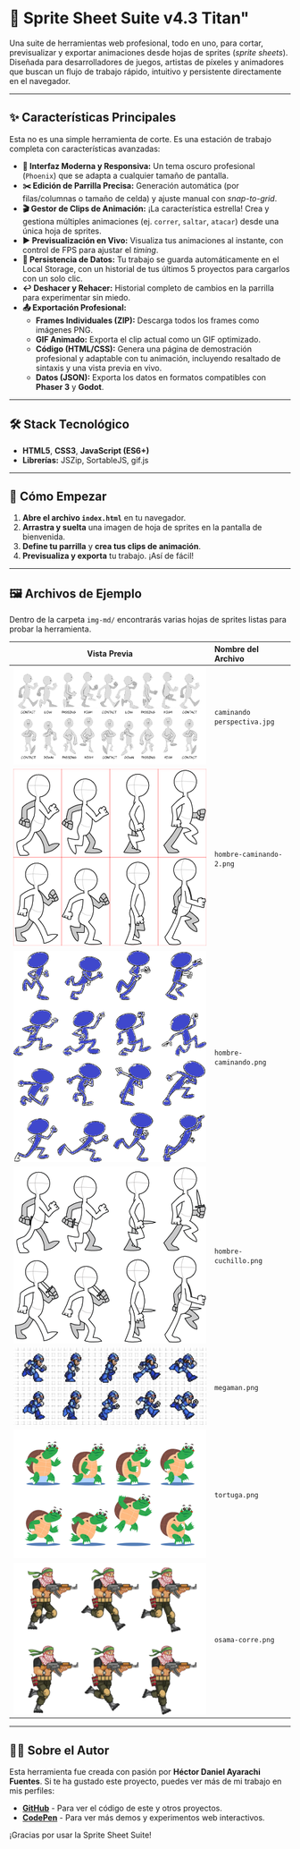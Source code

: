 # 🚀 Sprite Sheet Suite v4.3 Titan"


<!-- Reemplaza la URL de arriba con una captura de pantalla atractiva de tu herramienta -->

Una suite de herramientas web profesional, todo en uno, para cortar, previsualizar y exportar animaciones desde hojas de sprites (*sprite sheets*). Diseñada para desarrolladores de juegos, artistas de píxeles y animadores que buscan un flujo de trabajo rápido, intuitivo y persistente directamente en el navegador.

---

## ✨ Características Principales

Esta no es una simple herramienta de corte. Es una estación de trabajo completa con características avanzadas:

*   **🎨 Interfaz Moderna y Responsiva:** Un tema oscuro profesional (`Phoenix`) que se adapta a cualquier tamaño de pantalla.
*   **✂️ Edición de Parrilla Precisa:** Generación automática (por filas/columnas o tamaño de celda) y ajuste manual con *snap-to-grid*.
*   **🎬 Gestor de Clips de Animación:** ¡La característica estrella! Crea y gestiona múltiples animaciones (ej. `correr`, `saltar`, `atacar`) desde una única hoja de sprites.
*   **▶️ Previsualización en Vivo:** Visualiza tus animaciones al instante, con control de FPS para ajustar el *timing*.
*   **💾 Persistencia de Datos:** Tu trabajo se guarda automáticamente en el Local Storage, con un historial de tus últimos 5 proyectos para cargarlos con un solo clic.
*   **↩️ Deshacer y Rehacer:** Historial completo de cambios en la parrilla para experimentar sin miedo.
*   **📤 Exportación Profesional:**
    *   **Frames Individuales (ZIP):** Descarga todos los frames como imágenes PNG.
    *   **GIF Animado:** Exporta el clip actual como un GIF optimizado.
    *   **Código (HTML/CSS):** Genera una página de demostración profesional y adaptable con tu animación, incluyendo resaltado de sintaxis y una vista previa en vivo.
    *   **Datos (JSON):** Exporta los datos en formatos compatibles con **Phaser 3** y **Godot**.

---

## 🛠️ Stack Tecnológico

*   **HTML5**, **CSS3**, **JavaScript (ES6+)**
*   **Librerías:** JSZip, SortableJS, gif.js

---

## 🚀 Cómo Empezar

1.  **Abre el archivo `index.html`** en tu navegador.
2.  **Arrastra y suelta** una imagen de hoja de sprites en la pantalla de bienvenida.
3.  **Define tu parrilla** y **crea tus clips de animación**.
4.  **Previsualiza y exporta** tu trabajo. ¡Así de fácil!

---

## 🖼️ Archivos de Ejemplo

Dentro de la carpeta `img-md/` encontrarás varias hojas de sprites listas para probar la herramienta.

| Vista Previa | Nombre del Archivo |
| :---: | :--- |
| ![Caminando en perspectiva](https://raw.githubusercontent.com/HectorDanielAyarachiFuentes/Herramienta-de-Corte-de-Sprite-Sheets/main/img-md/caminando%20perspectiva.jpg) | `caminando perspectiva.jpg` |
| ![Hombre caminando 2](https://raw.githubusercontent.com/HectorDanielAyarachiFuentes/Herramienta-de-Corte-de-Sprite-Sheets/main/img-md/hombre-caminando-2.png) | `hombre-caminando-2.png` |
| ![Hombre caminando](https://raw.githubusercontent.com/HectorDanielAyarachiFuentes/Herramienta-de-Corte-de-Sprite-Sheets/main/img-md/hombre-caminando.png) | `hombre-caminando.png` |
| ![Hombre con cuchillo](https://raw.githubusercontent.com/HectorDanielAyarachiFuentes/Herramienta-de-Corte-de-Sprite-Sheets/main/img-md/hombre-cuchillo.png) | `hombre-cuchillo.png` |
| ![Megaman](https://raw.githubusercontent.com/HectorDanielAyarachiFuentes/Herramienta-de-Corte-de-Sprite-Sheets/main/img-md/megaman.png) | `megaman.png` |
| ![Tortuga](https://raw.githubusercontent.com/HectorDanielAyarachiFuentes/Herramienta-de-Corte-de-Sprite-Sheets/main/img-md/tortuga.png) | `tortuga.png` |
| ![Osama corre](https://raw.githubusercontent.com/HectorDanielAyarachiFuentes/Herramienta-de-Corte-de-Sprite-Sheets/main/img-md/osama-corre.png) | `osama-corre.png` |
---

## 👨‍💻 Sobre el Autor

Esta herramienta fue creada con pasión por **Héctor Daniel Ayarachi Fuentes**. Si te ha gustado este proyecto, puedes ver más de mi trabajo en mis perfiles:

*   **[GitHub](https://github.com/HectorDanielAyarachiFuentes)** - Para ver el código de este y otros proyectos.
*   **[CodePen](https://codepen.io/HectorDanielAyarachiFuentes)** - Para ver más demos y experimentos web interactivos.

¡Gracias por usar la Sprite Sheet Suite!
